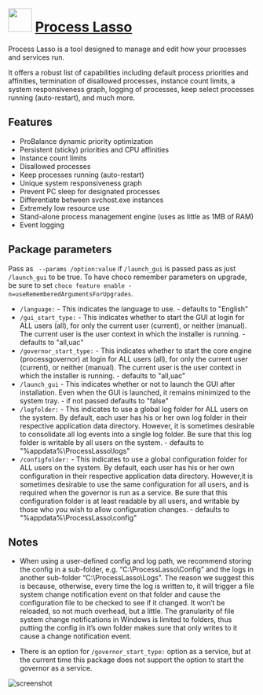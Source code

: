 # <img src="https://cdn.rawgit.com/JourneyOver/chocolatey-packages/c28e2ded32fc8910b6227c10fdaf5cd0c17091c3/icons/plasso.png" width="48" height="48"/> [Process Lasso](https://chocolatey.org/packages/plasso)

Process Lasso is a tool designed to manage and edit how your processes and services run.

It offers a robust list of capabilities including default process priorities and affinities, termination of disallowed processes, instance count limits, a system responsiveness graph, logging of processes, keep select processes running (auto-restart), and much more.

## Features

-   ProBalance dynamic priority optimization
-   Persistent (sticky) priorities and CPU affinities
-   Instance count limits
-   Disallowed processes
-   Keep processes running (auto-restart)
-   Unique system responsiveness graph
-   Prevent PC sleep for designated processes
-   Differentiate between svchost.exe instances
-   Extremely low resource use
-   Stand-alone process management engine (uses as little as 1MB of RAM)
-   Event logging

## Package parameters

Pass as ` --params /option:value`
if `/launch_gui` is passed pass as just `/launch_gui` to be true.
To have choco remember parameters on upgrade, be sure to set `choco feature enable -n=useRememberedArgumentsForUpgrades`.

-   `/language:` - This indicates the language to use. - defaults to "English"
-   `/gui_start_type:` - This indicates whether to start the GUI at login for ALL users (all), for only the current user (current), or neither (manual). The current user is the user context in which the installer is running. - defaults to "all,uac"
-   `/governor_start_type:` - This indicates whether to start the core engine (processgovernor) at login for ALL users (all), for only the current user (current), or neither (manual). The current user is the user context in which the installer is running. - defaults to "all,uac"
-   `/launch_gui` - This indicates whether or not to launch the GUI after installation. Even when the GUI is launched, it remains minimized to the system tray. - if not passed defaults to "false"
-   `/logfolder:` - This indicates to use a global log folder for ALL users on the system. By default, each user has his or her own log folder in their respective application data directory. However, it is sometimes desirable to consolidate all log events into a single log folder. Be sure that this log folder is writable by all users on the system. - defaults to "%appdata%\\ProcessLasso\\logs"
-   `/configfolder:` - This indicates to use a global configuration folder for ALL users on the system. By default, each user has his or her own configuration in their respective application data directory. However,it is sometimes desirable to use the same configuration for all users, and is required when the governor is run as a service. Be sure that this configuration folder is at least readable by all users, and writable by those who you wish to allow configuration changes. - defaults to "%appdata%\\ProcessLasso\\config"

## Notes

-   When using a user-defined config and log path, we recommend storing the config in a sub-folder, e.g. “C:\\ProcessLasso\\Config” and the logs in another sub-folder “C:\\ProcessLasso\\Logs”. The reason we suggest this is because, otherwise, every time the log is written to, it will trigger a file system change notification event on that folder and cause the configuration file to be checked to see if it changed. It won’t be reloaded, so not much overhead, but a little. The granularity of file system change notifications in Windows is limited to folders, thus putting the config in it’s own folder makes sure that only writes to it cause a change notification event.

-   There is an option for `/governor_start_type:` option as a service, but at the current time this package does not support the option to start the governor as a service.

![screenshot](https://raw.githubusercontent.com/JourneyOver/chocolatey-packages/master/readme_imgs/plasso.png)
